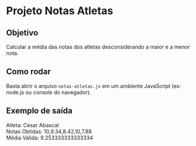 # Projeto Notas Atletas

## Objetivo
Calcular a média das notas dos atletas desconsiderando a maior e a menor nota.

## Como rodar
Basta abrir o arquivo `notas-atletas.js` em um ambiente JavaScript (ex: node.js ou console do navegador).

## Exemplo de saída
Atleta: Cesar Abascal  
Notas Obtidas: 10,9.34,8.42,10,7.88  
Média Válida: 9.253333333333334
